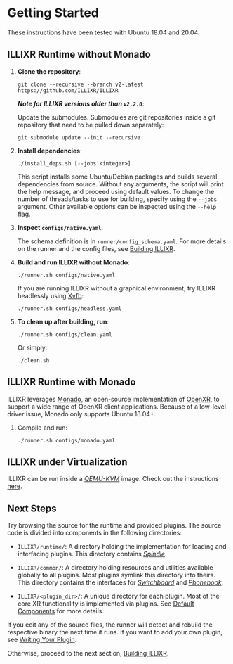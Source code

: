 # Getting Started

These instructions have been tested with Ubuntu 18.04 and 20.04.


## ILLIXR Runtime without Monado

1.  **Clone the repository**:

    <!--- language: lang-none -->

        git clone --recursive --branch v2-latest https://github.com/ILLIXR/ILLIXR

    ***Note for ILLIXR versions older than `v2.2.0`***:

    Update the submodules.
    Submodules are git repositories inside a git repository that need to be pulled down separately:

    <!--- language: lang-none -->

        git submodule update --init --recursive

1.  **Install dependencies**:

    <!--- language: lang-shell -->

        ./install_deps.sh [--jobs <integer>]

    This script installs some Ubuntu/Debian packages and builds several dependencies from source.
    Without any arguments, the script will print the help message, and proceed using default values.
    To change the number of threads/tasks to use for building, specify using the `--jobs` argument.
    Other available options can be inspected using the `--help` flag.

1.  **Inspect `configs/native.yaml`**.

    The schema definition is in `runner/config_schema.yaml`.
    For more details on the runner and the config files, see [Building ILLIXR][12].

1.  **Build and run ILLIXR without Monado**:

    <!--- language: lang-shell -->

        ./runner.sh configs/native.yaml

    If you are running ILLIXR without a graphical environment,
        try ILLIXR headlessly using [Xvfb][17]:

    <!--- language: lang-shell -->

        ./runner.sh configs/headless.yaml

1.  **To clean up after building, run**:

    <!--- language: lang-shell -->

        ./runner.sh configs/clean.yaml

    Or simply:

    <!--- language: lang-shell -->

        ./clean.sh


## ILLIXR Runtime with Monado

ILLIXR leverages [Monado][18], an open-source implementation of [OpenXR][19],
    to support a wide range of OpenXR client applications.
Because of a low-level driver issue, Monado only supports Ubuntu 18.04+.

1.  Compile and run:

    <!--- language: lang-shell -->

        ./runner.sh configs/monado.yaml


## ILLIXR under Virtualization

ILLIXR can be run inside a [_QEMU-KVM_][20] image.
Check out the instructions [here][16].


## Next Steps

Try browsing the source for the runtime and provided plugins.
The source code is divided into components in the following directories:

-   `ILLIXR/runtime/`:
    A directory holding the implementation for loading and interfacing plugins.
    This directory contains [_Spindle_][13].

-   `ILLIXR/common/`:
    A directory holding resources and utilities available globally to all plugins.
    Most plugins symlink this directory into theirs.
    This directory contains the interfaces for [_Switchboard_][14] and [_Phonebook_][15].

-   `ILLIXR/<plugin_dir>/`:
    A unique directory for each plugin.
    Most of the core XR functionality is implemented via plugins.
    See [Default Components][10] for more details.

If you edit any of the source files, the runner will detect and rebuild the respective binary
    the next time it runs.
If you want to add your own plugin, see [Writing Your Plugin][11].

Otherwise, proceed to the next section, [Building ILLIXR][12].


[//]: # (- Internal -)

[10]:   illixr_plugins.md
[11]:   writing_your_plugin.md
[12]:   building_illixr.md
[13]:   glossary.md#spindle
[14]:   glossary.md#switchboard
[15]:   glossary.md#phonebook
[16]:   virtualization.md
[17]:   glossary.md#xvfb
[18]:   glossary.md#monado
[19]:   glossary.md#openxr
[20]:   glossary.md#qemu-kvm
